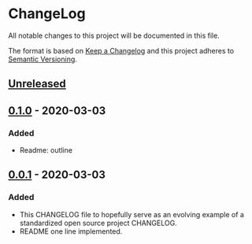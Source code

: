 # ChangeLog
All notable changes to this project will be documented in this file.

The format is based on [Keep a Changelog](http://keepachangelog.com/en/1.0.0/)
and this project adheres to [Semantic Versioning](http://semver.org/spec/v2.0.0.html).

## [Unreleased]

## [0.1.0] - 2020-03-03
### Added
- Readme: outline

## [0.0.1] - 2020-03-03
### Added
- This CHANGELOG file to hopefully serve as an evolving example of a standardized open source project CHANGELOG.
- README one line implemented.


[Unreleased]: https://github.com/My-Novel-Management/m120-gone-her/compare/v0.1.0...HEAD
[0.1.0]: https://github.com/My-Novel-Management/m120-gone-her/releases/v0.1.0
[0.0.1]: https://github.com/My-Novel-Management/m120-gone-her/releases/v0.0.1
